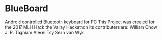# BlueBoard
Android controlled Bluetooth keyboard for PC
This Project was created for the 2017 MLH Hack the Valley Hackathon its contributers are:
William Chow
J. R. Tagniam
Alexei Tsy
Sean van Wyk
